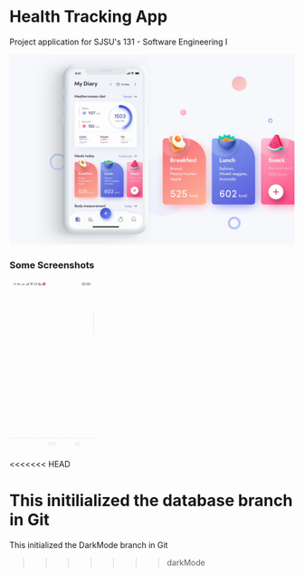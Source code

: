 # Health Tracking App 
Project application for SJSU's 131 - Software Engineering I

![Image](best_flutter_ui_templates/assets/fitness_app/fitness_app.png)

### Some Screenshots

<img src="images/fitness_app.gif" height="300em" />

<<<<<<< HEAD


This initilialized the database branch in Git
=======
This initialized the DarkMode branch in Git
>>>>>>> darkMode
